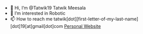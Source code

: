 - 👋 Hi, I’m @Tatwik19 Tatwik Meesala
- 👀 I’m interested in Robotic
- 📫 How to reach me tatwik[dot][first-letter-of-my-last-name][dot]19[at]gmail[dot]com
[Personal Website](https://tatwik19.github.io/)

<!---
Tatwik19/Tatwik19 is a ✨ special ✨ repository because its `README.md` (this file) appears on your GitHub profile.
You can click the Preview link to take a look at your changes.
--->
